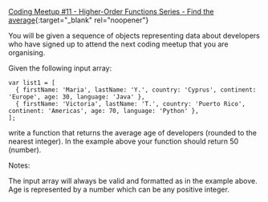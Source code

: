 [Coding Meetup #11 - Higher-Order Functions Series - Find the average](https://www.codewars.com/kata/582ba36cc1901399a70005fc){:target="_blank" rel="noopener"}

You will be given a sequence of objects representing data about developers who have signed up to attend the next coding meetup that you are organising.

Given the following input array:

    var list1 = [
      { firstName: 'Maria', lastName: 'Y.', country: 'Cyprus', continent: 'Europe', age: 30, language: 'Java' },
      { firstName: 'Victoria', lastName: 'T.', country: 'Puerto Rico', continent: 'Americas', age: 70, language: 'Python' },
    ];

write a function that returns the average age of developers (rounded to the nearest integer). In the example above your function should return 50 (number).

Notes:

The input array will always be valid and formatted as in the example above.
Age is represented by a number which can be any positive integer.
